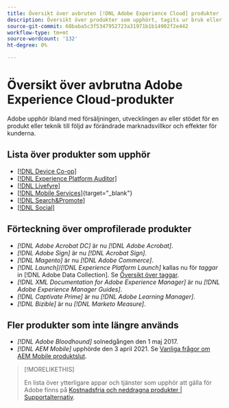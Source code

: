 ```yaml
---
title: Översikt över avbruten [!DNL Adobe Experience Cloud] produkter
description: Översikt över produkter som upphört, tagits ur bruk eller slutat i livscykeln för [!DNL Adobe Experience Cloud] och [!DNL Adobe Experience Platform]
source-git-commit: 68baba5c3f5347952723a31971b1b14902f2e442
workflow-type: tm+mt
source-wordcount: '132'
ht-degree: 0%

---
```



# Översikt över avbrutna Adobe Experience Cloud-produkter

Adobe upphör ibland med försäljningen, utvecklingen av eller stödet för en produkt eller teknik till följd av förändrade marknadsvillkor och effekter för kunderna.

## Lista över produkter som upphör

* [[!DNL Device Co-op]](device-co-op.md)
* [[!DNL Experience Platform Auditor]](auditor.md)
* [[!DNL Livefyre]](livefyre.md)
* [[!DNL Mobile Services]](https://experienceleague.adobe.com/docs/mobile-services/using/eol.html){target=&quot;_blank&quot;}
* [[!DNL Search&Promote]](search-promote.md)
* [[!DNL Social]](social.md)

<!--
## Notifications of upcoming products to be discontinued

* [!DNL Data Workbench] end-of-life date is **December 31, 2023**. [Link]

-->

## Förteckning över omprofilerade produkter

* *[!DNL Adobe Acrobat DC]* är nu *[!DNL Adobe Acrobat]*.
* *[!DNL Adobe Sign]* är nu *[!DNL Acrobat Sign]*.
* *[!DNL Magento]* är nu *[!DNL Adobe Commerce]*.
* *[!DNL Launch]*/*[!DNL Experience Platform Launch]* kallas nu för *taggar* in [!DNL Adobe Data Collection]. Se [Översikt över taggar](https://experienceleague.adobe.com/docs/experience-platform/tags/home.html).
* *[!DNL XML Documentation for Adobe Experience Manager]* är nu *[!DNL Adobe Experience Manager Guides]*.
* *[!DNL Captivate Prime]* är nu *[!DNL Adobe Learning Manager]*.
* *[!DNL Bizible]* är nu *[!DNL Marketo Measure]*.

## Fler produkter som inte längre används

* *[!DNL Adobe Bloodhound]* solnedgången den 1 maj 2017.
* *[!DNL AEM Mobile]* upphörde den 3 april 2021. Se [Vanliga frågor om AEM Mobile produktslut](https://helpx.adobe.com/digital-publishing-solution/help/aem-mobile-end-of-life-faq.html).

>[!MORELIKETHIS]
>
>En lista över ytterligare appar och tjänster som upphör att gälla för Adobe finns på [Kostnadsfria och neddragna produkter | Supportalternativ](https://helpx.adobe.com/support/programs/support-options-free-discontinued-apps-services.html).
